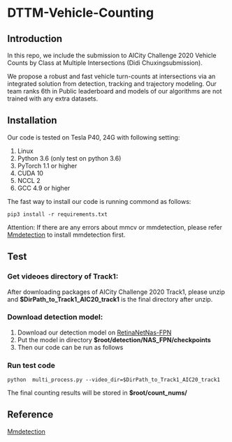 # DTTM-Vehicle-Counting
## Introduction
In this repo, we include the submission to AICity Challenge 2020 Vehicle Counts by Class at Multiple Intersections (Didi Chuxingsubmission).

We propose a robust and fast vehicle turn-counts at intersections via an integrated solution from detection, tracking and trajectory modeling. 
Our team ranks 6th in Public leaderboard and models of our algorithms are not trained with any extra datasets. 

## Installation
Our code is tested on Tesla P40, 24G with following setting:  
1. Linux  
2. Python 3.6 (only test on python 3.6)  
3. PyTorch 1.1 or higher  
4. CUDA 10  
5. NCCL 2  
6. GCC 4.9 or higher  

The fast way to install our code is running commond as follows:
```
pip3 install -r requirements.txt
```
Attention: If there are any errors about mmcv or mmdetection, please refer [Mmdetection](https://github.com/open-mmlab/mmdetection) to install mmdetection first.
## Test
### Get videoes directory of Track1:
After downloading packages of AICity Challenge 2020 Track1, please unzip and **$DirPath\_to\_Track1\_AIC20\_track1** is the final directory after unzip.
### Download detection model:
1. Download our detection model on [RetinaNetNas-FPN](https://drive.google.com/file/d/1ieo-umrILexsytRql6wQEMMHoAVMKQ_d/view?usp=sharinghttps://drive.google.com/file/d/1ieo-umrILexsytRql6wQEMMHoAVMKQ_d/view?usp=sharing) 
2. Put the model in directory **$root/detection/NAS\_FPN/checkpoints**
3. Then our code can be run as follows
### Run test code 
```
python  multi_process.py --video_dir=$DirPath_to_Track1_AIC20_track1
```
The final counting results will be stored in **$root/count_nums/**  

## Reference
[Mmdetection](https://github.com/open-mmlab/mmdetection)

 
